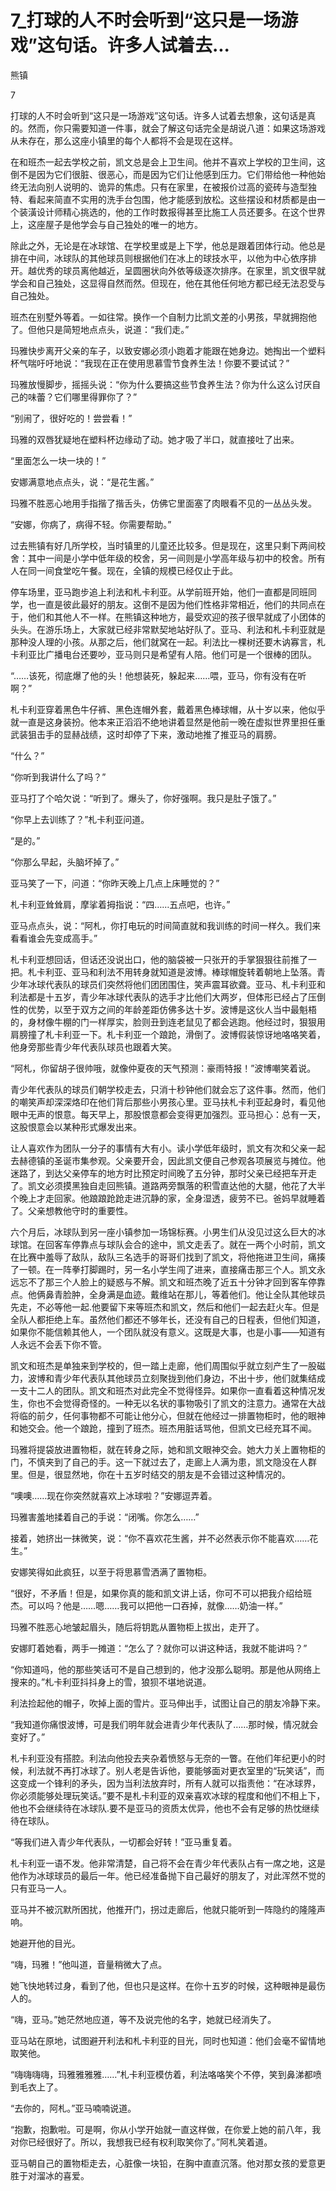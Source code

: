 # 7_打球的人不时会听到“这只是一场游戏”这句话。许多人试着去...

熊镇

7

打球的人不时会听到“这只是一场游戏”这句话。许多人试着去想象，这句话是真的。然而，你只需要知道一件事，就会了解这句话完全是胡说八道：如果这场游戏从未存在，那么这座小镇里的每个人都将不会是现在这样。

在和班杰一起去学校之前，凯文总是会上卫生间。他并不喜欢上学校的卫生间，这倒不是因为它们很脏、很恶心，而是因为它们让他感到压力。它们带给他一种他始终无法向别人说明的、诡异的焦虑。只有在家里，在被报价过高的瓷砖与造型独特、看起来简直不实用的洗手台包围，他才能感到放松。这些摆设和材质都是由一个装潢设计师精心挑选的，他的工作时数报得甚至比施工人员还要多。在这个世界上，这座屋子是他学会与自己独处的唯一的地方。

除此之外，无论是在冰球馆、在学校里或是上下学，他总是跟着团体行动。他总是排在中间，冰球队的其他球员则根据他们在冰上的球技水平，以他为中心依序排开。越优秀的球员离他越近，呈圆圈状向外依等级逐次排序。在家里，凯文很早就学会和自己独处，这显得自然而然。但现在，他在其他任何地方都已经无法忍受与自己独处。

班杰在别墅外等着。一如往常。换作一个自制力比凯文差的小男孩，早就拥抱他了。但他只是简短地点点头，说道：“我们走。”

玛雅快步离开父亲的车子，以致安娜必须小跑着才能跟在她身边。她掏出一个塑料杯气喘吁吁地说：“我现在正在使用思慕雪节食养生法！你要不要试试？”

玛雅放慢脚步，摇摇头说：“你为什么要搞这些节食养生法？你为什么这么讨厌自己的味蕾？它们哪里得罪你了？”

“别闹了，很好吃的！尝尝看！”

玛雅的双唇犹疑地在塑料杯边缘动了动。她才吸了半口，就直接吐了出来。

“里面怎么一块一块的！”

安娜满意地点点头，说：“是花生酱。”

玛雅不胜恶心地用手指揩了揩舌头，仿佛它里面塞了肉眼看不见的一丛丛头发。

“安娜，你病了，病得不轻。你需要帮助。”

过去熊镇有好几所学校，当时镇里的儿童还比较多。但是现在，这里只剩下两间校舍：其中一间是小学中低年级的校舍，另一间则是小学高年级与初中的校舍。所有人在同一间食堂吃午餐。现在，全镇的规模已经仅止于此。

停车场里，亚马跑步追上利法和札卡利亚。从学前班开始，他们一直都是同班同学，也一直是彼此最好的朋友。这倒不是因为他们性格非常相近，他们的共同点在于，他们和其他人不一样。在熊镇这种地方，最受欢迎的孩子很早就成了小团体的头头。在游乐场上，大家就已经非常默契地站好队了。亚马、利法和札卡利亚就是那种没人理的小孩。从那之后，他们就窝在一起。利法比一棵树还要木讷寡言，札卡利亚比广播电台还要吵，亚马则只是希望有人陪。他们可是一个很棒的团队。

“……该死，彻底爆了他的头！他想装死，躲起来……喂，亚马，你有没有在听啊？”

札卡利亚穿着黑色牛仔裤、黑色连帽外套，戴着黑色棒球帽，从十岁以来，他似乎就一直是这身装扮。他本来正滔滔不绝地讲着显然是他前一晚在虚拟世界里担任重武装狙击手的显赫战绩，这时却停了下来，激动地推了推亚马的肩膀。

“什么？”

“你听到我讲什么了吗？”

亚马打了个哈欠说：“听到了。爆头了，你好强啊。我只是肚子饿了。”

“你早上去训练了？”札卡利亚问道。

“是的。”

“你那么早起，头脑坏掉了。”

亚马笑了一下，问道：“你昨天晚上几点上床睡觉的？”

札卡利亚耸耸肩，摩挲着拇指说：“四……五点吧，也许。”

亚马点点头，说：“阿札，你打电玩的时间简直就和我训练的时间一样久。我们来看看谁会先变成高手。”

札卡利亚想回话，但话还没说出口，他的脑袋被一只张开的手掌狠狠往前推了一把。札卡利亚、亚马和利法不用转身就知道是波博。棒球帽旋转着朝地上坠落。青少年冰球代表队的球员们突然将他们团团围住，笑声震耳欲聋。亚马、札卡利亚和利法都是十五岁，青少年冰球代表队的选手才比他们大两岁，但体形已经占了压倒性的优势，以至于双方之间的年龄差距仿佛多达十岁。波博是这伙人当中最魁梧的，身材像牛棚的门一样厚实，脸则丑到连老鼠见了都会逃跑。他经过时，狠狠用肩膀撞了札卡利亚一下。札卡利亚一个踉跄，滑倒了。波博假装惊讶地咯咯笑着，他身旁那些青少年代表队球员也跟着大笑。

“阿札，你留胡子很帅哦，就像仲夏夜的天气预测：豪雨特报！”波博嘲笑着说。

青少年代表队的球员们朝学校走去，只消十秒钟他们就会忘了这件事。然而，他们的嘲笑声却深深烙印在他们背后那些小男孩心里。亚马扶札卡利亚起身时，看见他眼中无声的恨意。每天早上，那股恨意都会变得更加强烈。亚马担心：总有一天，这股恨意会以某种形式爆发出来。

让人喜欢作为团队一分子的事情有大有小。读小学低年级时，凯文有次和父亲一起去赫德镇的圣诞市集参观。父亲要开会，因此凯文便自己参观各项展览与摊位。他迷路了，到达父亲停车的地方时比预定时间晚了五分钟，那时父亲已经把车开走了。凯文必须摸黑独自走回熊镇。道路两旁飘落的积雪直达他的大腿，他花了大半个晚上才走回家。他踉踉跄跄走进沉静的家，全身湿透，疲劳不已。爸妈早就睡着了。父亲想教他守时的重要性。

六个月后，冰球队到另一座小镇参加一场锦标赛。小男生们从没见过这么巨大的冰球馆。在回客车停靠点与球队会合的途中，凯文走丢了。就在一两个小时前，凯文在比赛中羞辱了敌队，敌队三名选手的哥哥们找到了凯文，将他拖进卫生间，痛揍了一顿。在一阵拳打脚踢时，另一名小学生闯了进来，直接痛击那三个人。凯文永远忘不了那三个人脸上的疑惑与不解。凯文和班杰晚了近五十分钟才回到客车停靠点。他俩鼻青脸肿，全身满是血迹。戴维站在那儿，等着他们。他让全队其他球员先走，不必等他一起.他要留下来等班杰和凯文，然后和他们一起去赶火车。但是全队人都拒绝上车。虽然他们都还不够年长，还没有自己的日程表，但他们知道，如果你不能信赖其他人，一个团队就没有意义。这既是大事，也是小事——知道有人永远不会丢下你不管。

凯文和班杰是单独来到学校的，但一踏上走廊，他们周围似乎就立刻产生了一股磁力，波博和青少年代表队其他球员立刻聚拢到他们身边，不出十步，他们就集结成一支十二人的团队。凯文和班杰对此完全不觉得怪异。如果你一直看着这种情况发生，你也不会觉得奇怪的。一种无以名状的事物吸引了凯文的注意力。通常在大战将临的前夕，任何事物都不可能让他分心，但就在他经过一排置物柜时，他的眼神和她交会。他一个踉跄，撞到了班杰。班杰用脏话骂他，但凯文已经充耳不闻。

玛雅将提袋放进置物柜，就在转身之际，她和凯文眼神交会。她大力关上置物柜的门，不慎夹到了自己的手。这一下就过去了，走廊上人满为患，凯文隐没在人群里。但是，很显然地，你在十五岁时结交的朋友是不会错过这种情况的。

“噢噢……现在你突然就喜欢上冰球啦？”安娜逗弄着。

玛雅害羞地揉着自己的手说：“闭嘴。你怎么……”

接着，她挤出一抹微笑，说：“你不喜欢花生酱，并不必然表示你不能喜欢……花生。”

安娜笑得如此疯狂，以至于将思慕雪洒满了置物柜。

“很好，不矛盾！但是，如果你真的能和凯文讲上话，你可不可以把我介绍给班杰。可以吗？他是……嗯……我可以把他一口吞掉，就像……奶油一样。”

玛雅不胜恶心地皱起眉头，随后将钥匙从置物柜上拔出，走开了。

安娜盯着她看，两手一摊道：“怎么了？就你可以讲这种话，我就不能讲吗？”

“你知道吗，他的那些笑话可不是自己想到的，他才没那么聪明。那是他从网络上搜来的。”札卡利亚抖抖身上的雪，狼狈不堪地说道。

利法捡起他的帽子，吹掉上面的雪片。亚马伸出手，试图让自己的朋友冷静下来。

“我知道你痛恨波博，可是我们明年就会进青少年代表队了……那时候，情况就会变好了。”

札卡利亚没有搭腔。利法向他投去夹杂着愤怒与无奈的一瞥。在他们年纪更小的时候，利法就不再打冰球了。别人老是告诉他，要能够面对更衣室里的“玩笑话”，而这变成一个锋利的矛头，因为当利法放弃时，所有人就可以指责他：“在冰球界，你必须能够处理玩笑话。”要不是札卡利亚的双亲喜欢冰球的程度和他们不相上下，他也不会继续待在冰球队.要不是亚马的资质太优异，他也不会有足够的热忱继续待在球队。

“等我们进入青少年代表队，一切都会好转！”亚马重复着。

札卡利亚一语不发。他非常清楚，自己将不会在青少年代表队占有一席之地，这是他作为冰球球员的最后一年。他已经准备抛下自己最好的朋友了，对此浑然不觉的只有亚马一人。

亚马并不被沉默所困扰，他推开门，拐过走廊后，他就只能听到一阵隐约的隆隆声响。

她避开他的目光。

“嗨，玛雅！”他叫道，音量稍微大了点。

她飞快地转过身，看到了他，但也只是这样。在你十五岁的时候，这种眼神是最伤人的。

“嗨，亚马。”她茫然地应道，等不及说完他的名字，她就已经消失了。

亚马站在原地，试图避开利法和札卡利亚的目光，同时也知道：他们会毫不留情地取笑他。

“嗨嗨嗨嗨，玛雅雅雅雅……”札卡利亚模仿着，利法咯咯笑个不停，笑到鼻涕都喷到毛衣上了。

“去你的，阿札。”亚马喃喃说道。

“抱歉，抱歉啦。可是啊，你从小学开始就一直这样做，在你爱上她的前八年，我对你已经很好了。所以，我想我已经有权利取笑你了。”阿札笑着道。

亚马朝自己的置物柜走去，心脏像一块铅，在胸中直直沉落。他对那女孩的爱意更胜于对溜冰的喜爱。
